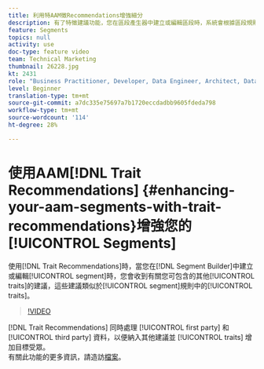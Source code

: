 ```yaml
---
title: 利用特AAM徵Recommendations增強細分
description: 有了特徵建議功能，您在區段產生器中建立或編輯區段時，系統會根據區段規則中的特徵，提供您其他類似特徵的相關建議，您可考慮納入。
feature: Segments
topics: null
activity: use
doc-type: feature video
team: Technical Marketing
thumbnail: 26228.jpg
kt: 2431
role: "Business Practitioner, Developer, Data Engineer, Architect, Data Architect, Administrator, Leader"
level: Beginner
translation-type: tm+mt
source-git-commit: a7dc335e75697a7b1720eccdadbb9605fdeda798
workflow-type: tm+mt
source-wordcount: '114'
ht-degree: 28%

---
```



# 使用AAM[!DNL Trait Recommendations] {#enhancing-your-aam-segments-with-trait-recommendations}增強您的[!UICONTROL Segments]

使用[!DNL Trait Recommendations]時，當您在[!DNL Segment Builder]中建立或編輯[!UICONTROL segment]時，您會收到有關您可包含的其他[!UICONTROL traits]的建議，這些建議類似於[!UICONTROL segment]規則中的[!UICONTROL traits]。

>[!VIDEO](https://video.tv.adobe.com/v/26228/?quality=12)

[!DNL Trait Recommendations] 同時處理 [!UICONTROL first party] 和 [!UICONTROL third party] 資料，以便納入其他建議並 [!UICONTROL traits] 增加目標受眾。\
有關此功能的更多資訊，請造訪[檔案](https://experiencecloud.adobe.com/resources/help/en_US/aam/trait-recommendations.html)。